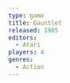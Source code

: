 ```yaml
---
type: game
title: Gauntlet
released: 1985
editors: 
  - Atari
players: 4
genres:
  - Action
---
```

